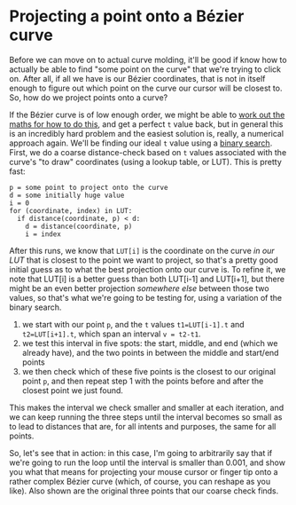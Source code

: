 # Projecting a point onto a Bézier curve

Before we can move on to actual curve molding, it'll be good if know how to actually be able to find "some point on the curve" that we're trying to click on. After all, if all we have is our Bézier coordinates, that is not in itself enough to figure out which point on the curve our cursor will be closest to. So, how do we project points onto a curve?

If the Bézier curve is of low enough order, we might be able to [work out the maths for how to do this](https://web.archive.org/web/20140713004709/http://jazzros.blogspot.com/2011/03/projecting-point-on-bezier-curve.html), and get a perfect `t` value back, but in general this is an incredibly hard problem and the easiest solution is, really, a numerical approach again. We'll be finding our ideal `t` value using a [binary search](https://en.wikipedia.org/wiki/Binary_search_algorithm). First, we do a coarse distance-check based on `t` values associated with the curve's "to draw" coordinates (using a lookup table, or LUT). This is pretty fast:

```
p = some point to project onto the curve
d = some initially huge value
i = 0
for (coordinate, index) in LUT:
  if distance(coordinate, p) < d:
    d = distance(coordinate, p)
    i = index
```

After this runs, we know that `LUT[i]` is the coordinate on the curve _in our LUT_ that is closest to the point we want to project, so that's a pretty good initial guess as to what the best projection onto our curve is. To refine it, we note that LUT[i] is a better guess than both LUT[i-1] and LUT[i+1], but there might be an even better projection _somewhere else_ between those two  values, so that's what we're going to be testing for, using a variation of the binary search.

1. we start with our point `p`, and the `t` values `t1=LUT[i-1].t` and `t2=LUT[i+1].t`, which span an interval `v = t2-t1`.
2. we test this interval in five spots: the start, middle, and end (which we already have), and the two points in between the middle and start/end points
3. we then check which of these five points is the closest to our original point `p`, and then repeat step 1 with the points before and after the closest point we just found.

This makes the interval we check smaller and smaller at each iteration, and we can keep running the three steps until the interval becomes so small as to lead to distances that are, for all intents and purposes, the same for all points.

So, let's see that in action: in this case, I'm going to arbitrarily say that if we're going to run the loop until the interval is smaller than 0.001, and show you what that means for projecting your mouse cursor or finger tip onto a rather complex Bézier curve (which, of course, you can reshape as you like). Also shown are the original three points that our coarse check finds.

<graphics-element title="Projecting a point onto a Bézier curve" width="320" height="320" src="./project.js"></graphics-element>
